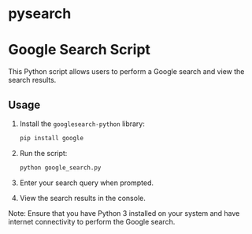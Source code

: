 # pysearch

# Google Search Script

This Python script allows users to perform a Google search and view the search results.

## Usage

1. Install the `googlesearch-python` library:

    ```bash
    pip install google
    ```

2. Run the script:

    ```bash
    python google_search.py
    ```

3. Enter your search query when prompted.

4. View the search results in the console.

Note: Ensure that you have Python 3 installed on your system and have internet connectivity to perform the Google search.
